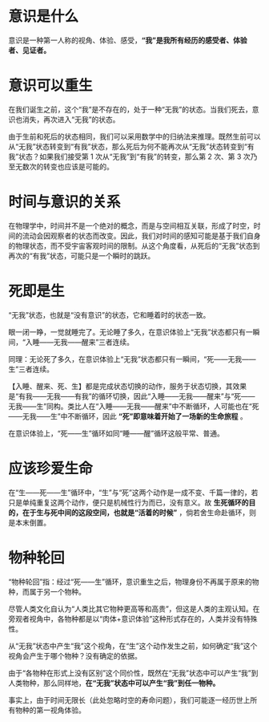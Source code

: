 # 意识是什么

意识是一种第一人称的视角、体验、感受，**“我”是我所有经历的感受者、体验者、见证者。**

# 意识可以重生

在我们诞生之前，这个“我”是不存在的，处于一种“无我”的状态。当我们死去，意识也消失，再次进入“无我”的状态。

由于生前和死后的状态相同，我们可以采用数学中的归纳法来推理。既然生前可以从“无我”状态转变到“有我”状态，那么死后为何不能再次从“无我”状态转变到“有我”状态？如果我们接受第 1 次从“无我”到“有我”的转变，那么第 2 次、第 3 次乃至无数次的转变也应该是可能的。

# 时间与意识的关系

在物理学中，时间并不是一个绝对的概念，而是与空间相互关联，形成了时空，时间的流动会因观察者的状态而改变。因此，我们对时间的感知可能是基于我们自身的物理状态，而不受宇宙客观时间的限制。从这个角度看，从死后的“无我”状态到再次的“有我”状态，可能只是一个瞬时的跳跃。

# 死即是生

“无我”状态，也就是“没有意识”的状态，它和睡着时的状态一致。

眼一闭一睁，一觉就睡完了。无论睡了多久，在意识体验上“无我”状态都只有一瞬间，“入睡——无我——醒来”三者连续。

同理：无论死了多久，在意识体验上“无我”状态都只有一瞬间，“死——无我——生”三者连续。

【入睡、醒来、死、生】都是完成状态切换的动作，服务于状态切换，其效果是“有我——无我——有我”的循环切换，因此“入睡——无我——醒来”与“死——无我——生”同构。类比人在“入睡——无我——醒来”中不断循环，人可能也在“死——无我——生”中不断循环，因此 **“死”即意味着开始了一场新的生命旅程** 。

在意识体验上，“死——生”循环如同“睡——醒”循环这般平常、普通。

# 应该珍爱生命

在“生——死——生”循环中，“生”与“死”这两个动作是一成不变、千篇一律的，若只是单纯重复这两个动作，便只是机械性行为而已，没有意义。故 **生死循环的目的，在于生与死中间的这段空间，也就是“活着的时候”** ，倘若舍生命赴循环，则是本末倒置。

# 物种轮回

“物种轮回”指：经过“死——生”循环，意识重生之后，物理身份不再属于原来的物种，而属于另一个物种。

尽管人类文化自认为“人类比其它物种更高等和高贵”，但这是人类的主观认知。在旁观者视角中，各物种都是以“肉体+意识体验”这种形式存在的，人类并没有特殊性。

从“无我”状态中产生“我”这个视角，在“生”这个动作发生之前，如何确定“我”这个视角会产生于哪个物种？没有确定的依据。

由于“各物种在形式上没有区别”这个同价性，既然在“无我”状态中可以产生“我”到人类物种，那么同样地，**在“无我”状态中可以产生“我”到任一物种。**

事实上，由于时间无限长（此处忽略时空的寿命问题），我们可能逐一经历世上所有物种的第一视角体验。
